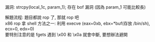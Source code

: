 漏洞:
	strcpy(local_1c, param_1); 存在 bof 漏洞 (因為 param_1 可能比較長)

解題流程:
	題目都說 rop 了, 那就 rop 吧 <br>
	x86 rop 拿 shell 方法之一: 利用 execve (eax=0xb, ebx=\*buf(存放 /bin/sh), ecx=0, edx=0) <br>
	要特別注意的是 fgets 遇到 \x00 和 \x0a 就會中斷, 要想辦法避開 <br>